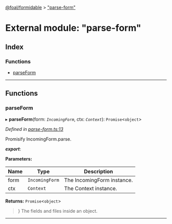[@foal/formidable](../README.md) > ["parse-form"](../modules/_parse_form_.md)

# External module: "parse-form"

## Index

### Functions

* [parseForm](_parse_form_.md#parseform)

---

## Functions

<a id="parseform"></a>

###  parseForm

▸ **parseForm**(form: *`IncomingForm`*, ctx: *`Context`*): `Promise`<`object`>

*Defined in [parse-form.ts:13](https://github.com/FoalTS/foal/blob/7934e4d7/packages/formidable/src/parse-form.ts#L13)*

Promisify IncomingForm.parse.

*__export__*: 

**Parameters:**

| Name | Type | Description |
| ------ | ------ | ------ |
| form | `IncomingForm` |  The IncomingForm instance. |
| ctx | `Context` |  The Context instance. |

**Returns:** `Promise`<`object`>
>} The fields and files inside an object.

___

